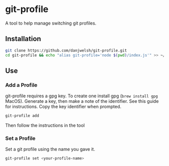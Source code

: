 # git-profile
A tool to help manage switching git profiles.

## Installation
```bash
git clone https://github.com/danjwelsh/git-profile.git
cd git-profile && echo "alias git-profile='node $(pwd)/index.js'" >> ~/.bash_profile
```

## Use
### Add a Profile
git-profile requires a gpg key. To create one install gpg (`brew install gpg` MacOS).
Generate a key, then make a note of the identifier. See this guide for instructions.
Copy the key identifier when prompted.
```bash
git-profile add
```
Then follow the instructions in the tool

### Set a Profile
Set a git profile using the name you gave it.
```bash
git-profile set <your-profile-name>
```
